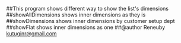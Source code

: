 ##This program shows different way to show the list's dimensions
##showAllDimensions shows inner dimensions as they is
##showDimensions shows inner dimensions by customer setup dept
##showFlat shows inner dimensions as one
##@author Reneuby kutuginr@gmail.com